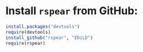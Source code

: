 # Install `rspear` from GitHub:

```R 
install.packages("devtools")
require(devtools)
install_github("rspear", "EDiLD")
require(rspear)
```

